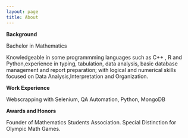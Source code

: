 ```yaml
---
layout: page
title: About
---
```


**Background**

Bachelor in Mathematics

Knowledgeable in some programmming languages such as C++ , R and Python,experience in typing, tabulation, data analysis, basic database management and report 
preparation; with logical and numerical skills focused on Data Analysis,Interpretation and Organization.

**Work Experience**

Webscrapping with Selenium, QA Automation, Python, MongoDB

**Awards and Honors**

Founder of Mathematics Students Association.
Special Distinction for Olympic Math Games.

